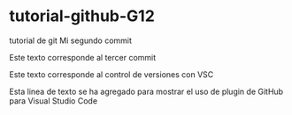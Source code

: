 # tutorial-github-G12
tutorial de git
Mi segundo commit

Este texto corresponde al tercer commit 

Este texto corresponde al control de versiones con VSC

Esta linea de texto se ha agregado para mostrar el uso de plugin de GitHub para Visual Studio Code